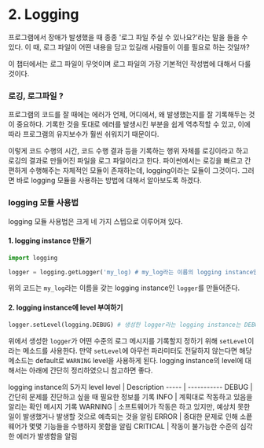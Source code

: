 # 2. Logging

프로그램에서 장애가 발생했을 때 종종 '로그 파일 주실 수 있나요?'라는 말을 들을 수 있다. 이 때, 로그 파일이 어떤 내용을 담고 있길래 사람들이 이를 필요로 하는 것일까? 

이 챕터에서는 로그 파일이 무엇이며 로그 파일의 가장 기본적인 작성법에 대해서 다룰 것이다.

### 로깅, 로그파일 ?
프로그램의 코드를 잘 때에는 에러가 언제, 어디에서, 왜 발생했는지를 잘 기록해두는 것이 중요하다. 
기록한 것을 토대로 에러를 발생시킨 부분을 쉽게 역추적할 수 있고, 이에 따라 프로그램의 유지보수가 훨씬 쉬워지기 때문이다.

이렇게 코드 수행의 시간, 코드 수행 결과 등을 기록하는 행위 자체를 로깅이라고 하고 로깅의 결과로 만들어진 파일을 로그 파일이라고 한다.
파이썬에서는 로깅을 빠르고 간편하게 수행해주는 자체적인 모듈이 존재하는데, logging이라는 모듈이 그것이다.
그러면 바로 logging 모듈을 사용하는 방법에 대해서 알아보도록 하겠다.

### logging 모듈 사용법
logging 모듈 사용법은 크게 네 가지 스텝으로 이루어져 있다.

#### 1. logging instance 만들기

```python
import logging

logger = logging.getLogger('my_log) # my_log라는 이름의 logging instance인 logger를 생성
```
위의 코드는 `my_log`라는 이름을 갖는 logging instance인 `logger`를 만들어준다.

#### 2. logging instance에 level 부여하기

```python
logger.setLevel(logging.DEBUG) # 생성한 logger라는 logging instance는 DEBUG 이상의 level를 갖는 메시지를 출력
```
위에서 생성한 `logger`가 어떤 수준의 로그 메시지를 기록할지 정하기 위해 `setLevel`이라는 메소드를 사용한다. 만약 `setLevel`에 아무런 파라미터도 전달하지 않는다면 해당 메소드는 default로 `WARNING` level을 사용하게 된다. logging instance의 level에 대해서는 아래에 간단히 정리하였으니 참고하면 좋다.

logging instance의 5가지 level
level | Description 
----- | ----------- 
DEBUG | 간단히 문제를 진단하고 싶을 때 필요한 정보를 기록
INFO  | 계획대로 작동하고 있음을 알리는 확인 메시지 기록
WARNING | 소프트웨어가 작동은 하고 있지만, 예상치 못한 일이 발생했거나 발생할 것으로 예측되는 것을 알림
ERROR | 중대한 문제로 인해 소픝웨어가 몇몇 기능들을 수행하지 못함을 알림
CRITICAL | 작동이 불가능한 수준의 심각한 에러가 발생함을 알림